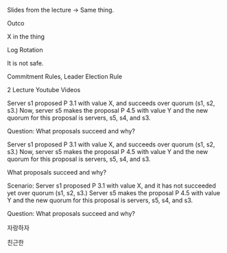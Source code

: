 Slides from the lecture
-> Same thing. 


Outco

X in the thing

Log Rotation


It is not safe. 


Commitment Rules, Leader Election Rule

2 Lecture Youtube Videos


Server s1 proposed P 3.1 with value X, and succeeds over quorum (s1, s2, s3.) Now, server s5 makes the proposal P 4.5 with value Y and the new quorum for this proposal is servers, s5, s4, and s3.

Question: What proposals succeed and why?

Server s1 proposed P 3.1 with value X, and succeeds over quorum (s1, s2, s3.) Now, server s5 makes the proposal P 4.5 with value Y and the new quorum for this proposal is servers, s5, s4, and s3.

What proposals succeed and why?



Scenario: Server s1 proposed P 3.1 with value X, and it has not succeeded yet over quorum (s1, s2, s3.) Server s5 makes the proposal P 4.5 with value Y and the new quorum for this proposal is servers, s5, s4, and s3.

Question: What proposals succeed and why?

자랑하자 

친근한 